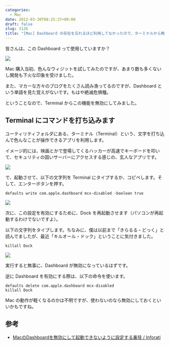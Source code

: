 ```yaml
---
categories:
  - Mac
date: 2012-03-30T08:25:37+09:00
draft: false
slug: 3126
title: "[Mac] Dashboard の存在を忘れるほど利用してなかったので、ターミナルから無効にしてみた"
---
```


皆さんは、この Dashboard って使用していますか？

![](/images/2012/03/3126_1.png)

Mac 購入当初、色んなウィジットを試してみたのですが、あまり数も多くないし開発も下火な印象を受けました。

また、マカーな方々のブログをたくさん読み漁ってるのですが、Dashboard という単語を見た覚えがないです。もはや絶滅危惧種。

ということなので、Terminal からこの機能を無効にしてみました。

## Terminal にコマンドを打ち込みます

ユーティリティフォルダにある、ターミナル（Terminal）という、文字を打ち込んで色んなことが操作できるアプリを利用します。

イメージ的には、映画とかで登場してくるハッカーが高速でキーボードを叩いて、セキュリティの固いサーバーにアクセスする感じの、玄人なアプリです。

![](/images/2012/03/3126_2.png)

で、起動させて、以下の文字列を Terminal にタイプするか、コピペします。そして、エンターボタンを押す。

```
defaults write com.apple.dashboard mcx-disabled -boolean true
```

![](/images/2012/03/3126_3.png)

次に、この設定を有効にするために、Dock を再起動させます（パソコンが再起動するわけでないですよ）。

以下の文字列をタイプします。ちなみに、僕は以前まで「きらるる・どっく」と読んでましたが、最近「キルオール・ドック」ということに気付きました。

```
killall Dock
```

![](/images/2012/03/3126_4.png)

実行すると無事に、Dashboard が無効になっているはずです。

逆に Dashboard を有効にする際は、以下の命令を使います。

```
defaults delete com.apple.dashboard mcx-disabled
killall Dock
```

Mac の動作が軽くなるのかは不明ですが、使わないのなら無効にしておくといいかもですね。

## 参考

* [MacのDashboardを無効にして起動できないように設定する裏技 / Inforati](http://inforati.jp/apple/mac-tips-techniques/system-hints/how-to-disable-the-macos-dashboard-widgets.html)

